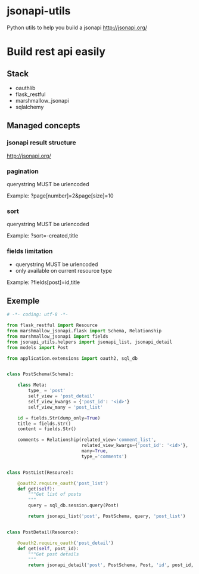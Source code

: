 # jsonapi-utils
Python utils to help you build a jsonapi http://jsonapi.org/

# Build rest api easily

## Stack

- oauthlib
- flask_restful
- marshmallow_jsonapi
- sqlalchemy

## Managed concepts

### jsonapi result structure
http://jsonapi.org/

### pagination
querystring MUST be urlencoded

Example: ?page[number]=2&page[size]=10

### sort
querystring MUST be urlencoded

Example: ?sort=-created,title

### fields limitation
- querystring MUST be urlencoded
- only available on current resource type

Example: ?fields[post]=id,title

## Exemple

```python
# -*- coding: utf-8 -*-

from flask_restful import Resource
from marshmallow_jsonapi.flask import Schema, Relationship
from marshmallow_jsonapi import fields
from jsonapi_utils.helpers import jsonapi_list, jsonapi_detail
from models import Post

from application.extensions import oauth2, sql_db


class PostSchema(Schema):

    class Meta:
        type_ = 'post'
        self_view = 'post_detail'
        self_view_kwargs = {'post_id': '<id>'}
        self_view_many = 'post_list'

    id = fields.Str(dump_only=True)
    title = fields.Str()
    content = fields.Str()

    comments = Relationship(related_view='comment_list',
                            related_view_kwargs={'post_id': '<id>'},
                            many=True,
                            type_='comments')


class PostList(Resource):

    @oauth2.require_oauth('post_list')
    def get(self):
        """Get list of posts
        """
        query = sql_db.session.query(Post)

        return jsonapi_list('post', PostSchema, query, 'post_list')


class PostDetail(Resource):

    @oauth2.require_oauth('post_detail')
    def get(self, post_id):
        """Get post details
        """
        return jsonapi_detail('post', PostSchema, Post, 'id', post_id, sql_db.session)
```